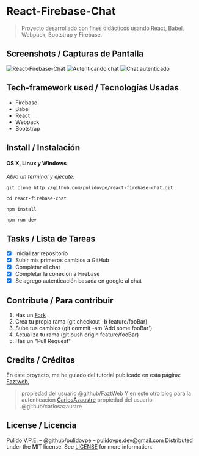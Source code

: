 # React-Firebase-Chat
> Proyecto desarrollado con fines didácticos usando React, Babel, Webpack, Bootstrap y Firebase.

## Screenshots / Capturas de Pantalla
![React-Firebase-Chat](https://lh3.googleusercontent.com/aNQZn082gPTivMFESiNSox9qysvgKnyBkiwCDZs95xakm1FV2qpMt3UDpemgH1L3fuwCTvNA8eBC=s600 "React-Firebase-Chat")
![Autenticando chat](https://lh3.googleusercontent.com/Jz5N_4dLYBAB7ROZF0TeG2QSkoxqj8j0wNLYoZZ9r0Fq8-H1Ka73SiSL-Jw28CGphXSDkcG8pP2-=s600 "Autenticando chat")
![Chat autenticado](https://lh3.googleusercontent.com/lqvkR5Y0GiDCkUx1pjDw0ObD_OHwiRMKSmFhDLhaHPNGLCEqHI680GFR6XA5MqIoYfw2S6NTMMdY=s600 "Chat autenticado")

## Tech-framework used / Tecnologías Usadas
- Firebase
- Babel
- React
- Webpack
- Bootstrap

## Install / Instalación
#### OS X, Linux y Windows
*Abra un terminal y ejecute:*
```Shell
git clone http://github.com/pulidovpe/react-firebase-chat.git

cd react-firebase-chat

npm install

npm run dev
```
## Tasks / Lista de Tareas
- [x] Inicializar repositorio
- [x] Subir mis primeros cambios a GitHub
- [x] Completar el chat
- [x] Completar la conexion a Firebase
- [x] Se agrego autenticación basada en google al chat

## Contribute / Para contribuir
1. Has un [Fork](https://github.com/pulidovpe/react-firebase-chat/fork)
2. Crea tu propia rama (git checkout -b feature/fooBar)
3. Sube tus cambios (git commit -am 'Add some fooBar')
4. Actualiza tu rama (git push origin feature/fooBar)
5. Has un "Pull Request"

## Credits / Créditos
En este proyecto, me he guiado del tutorial publicado en esta página:
[Faztweb](http://www.faztweb.com/tutorial/react-firebase-chat-bootstrap4), 
> propiedad del usuario @github/FaztWeb 
Y en este otro blog para la autenticación [CarlosAzaustre](https://carlosazaustre.es/blog)
> propiedad del usuario @github/carlosazaustre

## License / Licencia
Pulido V.P.E. – @github/pulidovpe – pulidovpe.dev@gmail.com
Distributed under the MIT license. See [LICENSE](LICENSE) for more information.
